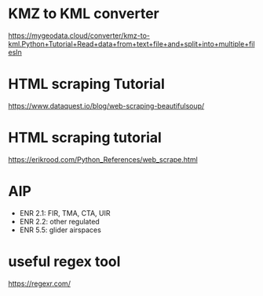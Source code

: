 # KMZ to KML converter
https://mygeodata.cloud/converter/kmz-to-kml.Python+Tutorial+Read+data+from+text+file+and+split+into+multiple+filesIn

# HTML scraping Tutorial
https://www.dataquest.io/blog/web-scraping-beautifulsoup/

# HTML scraping tutorial
https://erikrood.com/Python_References/web_scrape.html

# AIP
+ ENR 2.1: FIR, TMA, CTA, UIR
+ ENR 2.2: other regulated
+ ENR 5.5: glider airspaces

# useful regex tool
https://regexr.com/